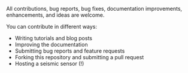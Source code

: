 All contributions, bug reports, bug fixes, documentation improvements, enhancements, and ideas are welcome.

You can contribute in different ways:

* Writing tutorials and blog posts
* Improving the documentation
* Submitting bug reports and feature requests
* Forking this repository and submitting a pull request
* Hosting a seismic sensor (!) 
